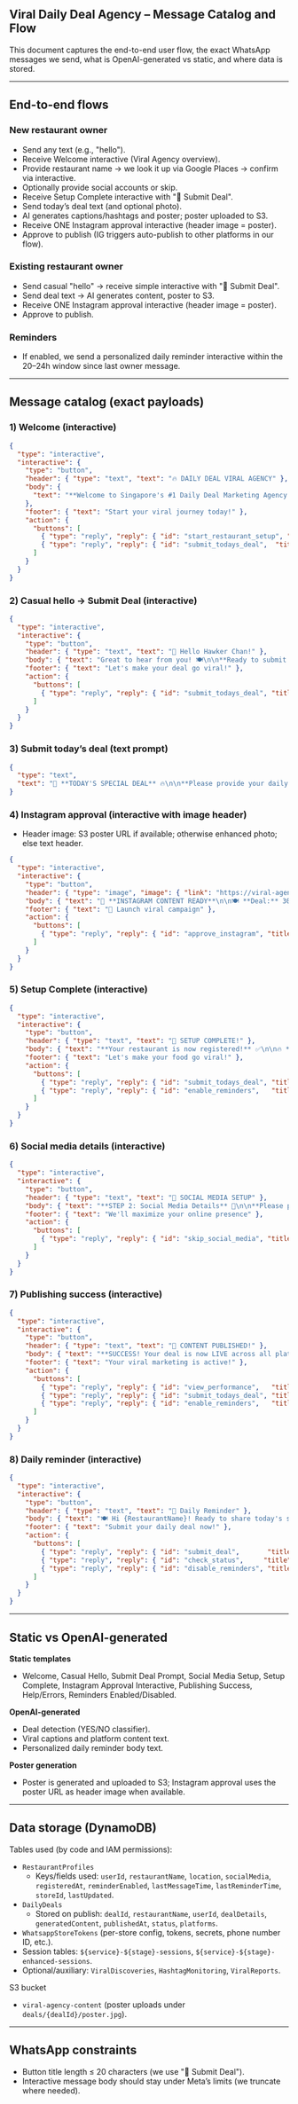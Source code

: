 ## Viral Daily Deal Agency – Message Catalog and Flow

This document captures the end-to-end user flow, the exact WhatsApp messages we send, what is OpenAI-generated vs static, and where data is stored.

---

## End-to-end flows

### New restaurant owner
- Send any text (e.g., "hello").
- Receive Welcome interactive (Viral Agency overview).
- Provide restaurant name → we look it up via Google Places → confirm via interactive.
- Optionally provide social accounts or skip.
- Receive Setup Complete interactive with "📢 Submit Deal".
- Send today’s deal text (and optional photo).
- AI generates captions/hashtags and poster; poster uploaded to S3.
- Receive ONE Instagram approval interactive (header image = poster).
- Approve to publish (IG triggers auto-publish to other platforms in our flow).

### Existing restaurant owner
- Send casual "hello" → receive simple interactive with "📢 Submit Deal".
- Send deal text → AI generates content, poster to S3.
- Receive ONE Instagram approval interactive (header image = poster).
- Approve to publish.

### Reminders
- If enabled, we send a personalized daily reminder interactive within the 20–24h window since last owner message.

---

## Message catalog (exact payloads)

### 1) Welcome (interactive)
```json
{
  "type": "interactive",
  "interactive": {
    "type": "button",
    "header": { "type": "text", "text": "🔥 DAILY DEAL VIRAL AGENCY" },
    "body": {
      "text": "**Welcome to Singapore's #1 Daily Deal Marketing Agency!** 🇸🇬\n\n🎯 **What We Do Daily:**\n✅ Turn your daily specials into viral social media content\n✅ Post across 8+ platforms simultaneously\n✅ Generate stunning AI posters & captions\n✅ Track performance & customer engagement\n\n📱 **Our Platform Network:**\n🔥 Facebook • Instagram • TikTok • Telegram\n🔥 WhatsApp • Twitter • YouTube • Xiaohongshu\n\n💰 **Daily Revenue Boost:**\n📊 Average 150% daily sales increase\n🚀 Viral reach: 10K-50K per post\n💵 Commission-based: Pay only for results!\n\n**Ready to make your daily specials go VIRAL across Singapore?**"
    },
    "footer": { "text": "Start your viral journey today!" },
    "action": {
      "buttons": [
        { "type": "reply", "reply": { "id": "start_restaurant_setup", "title": "🚀 Setup Restaurant" } },
        { "type": "reply", "reply": { "id": "submit_todays_deal",  "title": "📢 Submit Deal" } }
      ]
    }
  }
}
```

### 2) Casual hello → Submit Deal (interactive)
```json
{
  "type": "interactive",
  "interactive": {
    "type": "button",
    "header": { "type": "text", "text": "👋 Hello Hawker Chan!" },
    "body": { "text": "Great to hear from you! 🍽️\n\n**Ready to submit today's special deal?**\n\nJust send us your deal details and we'll create viral content for all your social media platforms instantly!\n\n📱 *Example:* \"Fresh salmon teriyaki bowl $16 today only!\"" },
    "footer": { "text": "Let's make your deal go viral!" },
    "action": {
      "buttons": [
        { "type": "reply", "reply": { "id": "submit_todays_deal", "title": "📢 Submit Deal" } }
      ]
    }
  }
}
```

### 3) Submit today’s deal (text prompt)
```json
{
  "type": "text",
  "text": "📢 **TODAY'S SPECIAL DEAL** 🔥\n\n**Please provide your daily special details:**\n\n📝 **Include:**\n• 🍜 Dish name & description\n• 💰 Original price → Special price\n• ⏰ Valid timing (e.g., lunch only, all day)\n• 🎯 Special offer details\n• 📸 Photo of the dish (optional)\n\n💡 **Pro Tips for Maximum Viral Impact:**\n• Mention limited quantity (\"Only 50 portions!\")\n• Add urgency (\"Today only!\", \"Until 6pm!\")\n• Highlight what makes it special\n• Include any story behind the dish\n\n**Example:**\n*\"Today's Special: Signature Laksa - Usually $12, now only $8! Made with our secret 20-ingredient spice paste. Only 30 bowls available until 3pm!\"*\n\n**Type your today's deal details:**"
}
```

### 4) Instagram approval (interactive with image header)
- Header image: S3 poster URL if available; otherwise enhanced photo; else text header.
```json
{
  "type": "interactive",
  "interactive": {
    "type": "button",
    "header": { "type": "image", "image": { "link": "https://viral-agency-content.s3.ap-southeast-1.amazonaws.com/deals/deal_1234/poster.jpg" } },
    "body": { "text": "📱 **INSTAGRAM CONTENT READY**\n\n🍽️ **Deal:** 30 dollars off for 60 dollars chicken dinner...\n💰 **Price:** Usually $60, now $30\n⏰ **Valid:** Today only\n\n📝 **Caption:**\n🔥 Limited-time chicken dinner...\n\n🏷️ **Tags:** #SingaporeFood #SGDeals #Yum" },
    "footer": { "text": "🚀 Launch viral campaign" },
    "action": {
      "buttons": [
        { "type": "reply", "reply": { "id": "approve_instagram", "title": "🚀 LAUNCH!" } }
      ]
    }
  }
}
```

### 5) Setup Complete (interactive)
```json
{
  "type": "interactive",
  "interactive": {
    "type": "button",
    "header": { "type": "text", "text": "🎉 SETUP COMPLETE!" },
    "body": { "text": "**Your restaurant is now registered!** ✅\n\n🔥 **You're ready to start posting viral daily deals!**\n\n📅 **Daily Workflow:**\n1️⃣ Submit your daily special (text/photo)\n2️⃣ AI generates viral content for all platforms\n3️⃣ You approve the content\n4️⃣ We post across 8+ social media platforms\n5️⃣ Track performance & customer engagement\n\n⏰ **Daily Reminders:**\nWe'll remind you every morning to submit your daily special!\n\n**Ready to submit your first viral deal?**" },
    "footer": { "text": "Let's make your food go viral!" },
    "action": {
      "buttons": [
        { "type": "reply", "reply": { "id": "submit_todays_deal", "title": "📢 Submit Deal" } },
        { "type": "reply", "reply": { "id": "enable_reminders",   "title": "🔔 Enable Daily Reminders" } }
      ]
    }
  }
}
```

### 6) Social media details (interactive)
```json
{
  "type": "interactive",
  "interactive": {
    "type": "button",
    "header": { "type": "text", "text": "📱 SOCIAL MEDIA SETUP" },
    "body": { "text": "**STEP 2: Social Media Details** 📱\n\n**Please provide your social media accounts:**\n\n📝 **Format (one per line):**\n• Facebook: @your-page-name\n• Instagram: @your-handle\n• TikTok: @your-handle\n• Website: your-website.com\n• Google My Business: Yes/No\n\n📈 **Why We Need This:**\n✅ Tag your accounts in viral posts\n✅ Drive followers to your pages\n✅ Cross-platform promotion\n✅ Track engagement properly\n\n**Type your social media details, or skip for now:**" },
    "footer": { "text": "We'll maximize your online presence" },
    "action": {
      "buttons": [
        { "type": "reply", "reply": { "id": "skip_social_media", "title": "⏭️ Skip For Now" } }
      ]
    }
  }
}
```

### 7) Publishing success (interactive)
```json
{
  "type": "interactive",
  "interactive": {
    "type": "button",
    "header": { "type": "text", "text": "🚀 CONTENT PUBLISHED!" },
    "body": { "text": "**SUCCESS! Your deal is now LIVE across all platforms!** 🎉\n\n📊 **Published On:**\n✅ Facebook\n✅ Instagram\n✅ TikTok\n✅ Telegram\n✅ Twitter\n\n🔥 **Expected Results:**\n📈 Reach: 10K-50K people\n👥 Engagement: 500-2K interactions\n🏃‍♂️ Foot Traffic: +150% today\n\n📱 **Deal ID:** deal_...\n\n**We'll track performance and send you updates!**" },
    "footer": { "text": "Your viral marketing is active!" },
    "action": {
      "buttons": [
        { "type": "reply", "reply": { "id": "view_performance",   "title": "📊 Track Performance" } },
        { "type": "reply", "reply": { "id": "submit_todays_deal", "title": "📢 New Deal Tomorrow" } },
        { "type": "reply", "reply": { "id": "enable_reminders",   "title": "🔔 Daily Reminders" } }
      ]
    }
  }
}
```

### 8) Daily reminder (interactive)
```json
{
  "type": "interactive",
  "interactive": {
    "type": "button",
    "header": { "type": "text", "text": "🔔 Daily Reminder" },
    "body": { "text": "🍽️ Hi {RestaurantName}! Ready to share today's special? 🚀\n\nSubmit your deal and we'll create viral content for all platforms! 📱✨" },
    "footer": { "text": "Submit your daily deal now!" },
    "action": {
      "buttons": [
        { "type": "reply", "reply": { "id": "submit_deal",       "title": "🍽️ Submit Deal" } },
        { "type": "reply", "reply": { "id": "check_status",     "title": "📊 Check Status" } },
        { "type": "reply", "reply": { "id": "disable_reminders", "title": "🔕 Disable" } }
      ]
    }
  }
}
```

---

## Static vs OpenAI-generated

**Static templates**
- Welcome, Casual Hello, Submit Deal Prompt, Social Media Setup, Setup Complete, Instagram Approval Interactive, Publishing Success, Help/Errors, Reminders Enabled/Disabled.

**OpenAI-generated**
- Deal detection (YES/NO classifier).
- Viral captions and platform content text.
- Personalized daily reminder body text.

**Poster generation**
- Poster is generated and uploaded to S3; Instagram approval uses the poster URL as header image when available.

---

## Data storage (DynamoDB)

Tables used (by code and IAM permissions):
- `RestaurantProfiles`
  - Keys/fields used: `userId`, `restaurantName`, `location`, `socialMedia`, `registeredAt`, `reminderEnabled`, `lastMessageTime`, `lastReminderTime`, `storeId`, `lastUpdated`.
- `DailyDeals`
  - Stored on publish: `dealId`, `restaurantName`, `userId`, `dealDetails`, `generatedContent`, `publishedAt`, `status`, `platforms`.
- `WhatsappStoreTokens` (per-store config, tokens, secrets, phone number ID, etc.).
- Session tables: `${service}-${stage}-sessions`, `${service}-${stage}-enhanced-sessions`.
- Optional/auxiliary: `ViralDiscoveries`, `HashtagMonitoring`, `ViralReports`.

S3 bucket
- `viral-agency-content` (poster uploads under `deals/{dealId}/poster.jpg`).

---

## WhatsApp constraints
- Button title length ≤ 20 characters (we use "📢 Submit Deal").
- Interactive message body should stay under Meta’s limits (we truncate where needed).






